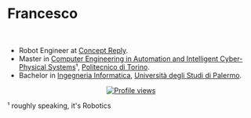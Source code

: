 <h1 align="left">Francesco</h1>
<!-- <h3 align="center">Computer Engineer in Automation and Intelligent Cyber-Physical Systems¹</h3> -->
<!-- <h4 align="center">( or, roughly speaking, Robotics)</h4> -->

<br>

* Robot Engineer at [Concept Reply](https://www.reply.com/concept-reply/en).
* Master in [Computer Engineering in Automation and Intelligent Cyber-Physical Systems](https://didattica.polito.it/pls/portal30/sviluppo.offerta_formativa_2019.vis?p_a_acc=2023&p_sdu=37&p_cds=18)¹, [Politecnico di Torino](https://www.polito.it/).
* Bachelor in [Ingegneria Informatica](https://offertaformativa.unipa.it/offweb/public/corso/visualizzaCurriculum.seam?cid=19060&oidCurriculum=18008), [Università degli Studi di Palermo](https://www.unipa.it/).

</p>

<p>

<!-- <h3 align="center">Past Projects</h3> -->
<!-- which I've used in previous projects   -->

<!-- <h4 align="left">Robotics, Control Theory</h4>

- Enhance Security with Robots and AI: *(Master's Thesis)* development of a software solution for autonomous patrolling of any robot, as well as running inference of AI models within the embedded Nvdia Jetson and the DeepStream SDK
- [Sensors, embedded systems and algorithms for Service Robotics](https://github.com/enfff/SESASR): Name is self-explicatory -  implemented in ROS2
- [ROS1 Implementation of the Extended Kalman Filter](https://github.com/enfff/robot-learning-labs/tree/main/exercise1-ekf-enfff)
- [Nonlinear Control and Aereospace Applications](https://github.com/enfff/NLCAA): MATLAB/Simulink implementation of various nonlinear control techniques including Feedback Linearization (FL), Sliding Mode Control (SMC), Nonlinear Model Predictive Control (NMPC)
- [Modeling and Control of a Cyber-Physical System](https://github.com/enfff/cps-project): implementation of a controller with two approaches based on: 1. a distributed neighborhood observer, and 2. local observer; implementation of the iterative threshold-shrinkage operator to solve sparse attacks on sensor measurements and target localization

<h4 align="left">Artificial Intelligence: Machine Learning, Reinforcement Learning</h4>

- [Data Augmentation techniques for Airbus Ship Detection](https://github.com/enfff/airbus-ship-detection): Using a simple Object Detection task solved via a Faster R-CNN,  we put major emphasis on less-known data augmentation techniques to increase the quality of the predictions, such as Patch Gaussian, and  Fourier transform-based data augmentation
- [Guided Domain Randomization through Adversarial Agent](https://github.com/enfff/rl-hopper): Reinforcement Learning project developed following GAN-like approach over the Hopper, a one-legged robot (Gym environment)
- [QLearning, Policy Gradient methods](https://github.com/enfff/robot-learning-labs/tree/main/exercise3-qlearning-enfff)

<h4 align="left">Other</h4>

- [Laurea](https://enfff.github.io/laurea/) *(wip)* : a static React/Bootstrap webapp to promote upcoming graduation
- [Sorter](https://github.com/enfff/sorter): a GTK4/Libadwaita app to sort images, useful with generative AI models
- [QuickCapture](https://github.com/enfff/quickcapture-egui): a multiplatform screenshot utility written in Rust
- [Network Dynamics and Learning](https://github.com/enfff/NDL): collection of mini-projects dealing with Network Dynamics, covering topics such as Flow Dynamics, French De-Groot learning models, matchings, Random Graphs, Markov Chains, Epidemic Models
- [Pacman Tamagotchi](https://github.com/enfff/pacman_tamagotchi): videogame developed on an ARM board

<br>
<br> -->

<p align="center">
<a href="https://komarev.com/ghpvc/?username=enfff&color=yellow"><img src="https://komarev.com/ghpvc/?username=enfff&color=yellow" alt="Profile views"></a>
</p>

<p align="left">¹ roughly speaking, it's Robotics</p>
